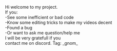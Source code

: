 Hi welcome to my project.<br>
If you:<br>
-See some inefficient or bad code<br>
-Know some editing tricks to make my videos decent<br>
-Found a bug<br>
-Or want to ask me question/help me<br>
I will be very gratefull if you<br>
contact me on discord. Tag: \_gnom\_

